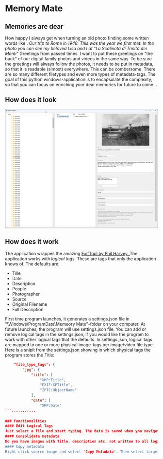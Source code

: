 # Memory Mate
## Memories are dear
How happy I always get when turning an old photo finding some written words like..
*Our trip to Rome in 1948. This was the year we first met. In the photo you can see my beloved Lisa and I at "La Scalinata di Trinità dei Monti"*
Greetings from passed times. I want to put these greetings on "the back" of our digital family photos and videos in the same way. To be sure the greetings will always follow the photos, it needs to be put in metadata, so that it is readable (almost) everywhere. This can be combersome. There are so many different filetypes and even more types of metadata-tags. The goal of this python windows-application is to encapsulate the complexity, so that you can focus on enriching *your* dear memories for future to come...

## How does it look

![The UI is kept simple...](MemoryMateUI.jpg)

## How does it work
The application wrappes the amazing [ExifTool by Phil Harvey. ](https://exiftool.org/)
The application works with *logical tags*. These are tags that only the application knows of. The defaults are:
* Tille
* Date
* Description
* People
* Photographer
* Source
* Original Filename
* Full Description

First time program launches, it generates a settings.json file in "\Windows\ProgramData\Memeory Mate"-folder on your computer. At future launches, the program will use settings.json file. You can add or remove logical tags in the settings.json, if you would like the program to work with other logical tags that the defaults.
In settings.json, logical tags are mapped to one or more physical image-tags per image/video file type. Here is a snipit from the settings.json showing in which physical tags the program stores the Title:
```json
    "file_type_tags": {
        "jpg": {
            "title": [
                "XMP:Title",
                "EXIF:XPTitle",
                "IPTC:ObjectName"
            ],
            "date": [
                "XMP:Date"
```...........
               
### Functionalities
#### Edit Logical Tags
Just select a file and start typing. The data is saved when you navigate away from image or close application,
#### Consolidate metadata
Do you have images with Title, description etc. not written to all logical tags. No problem. Right-click the selected file/files/filder/folders and select "Consolidate metadata. The program will then make sure to "spread" the logical tags to all corresponding logical tags. It will also find files with same filename (e.g my_file,jpg and my_file.cr2 or my_file.jpg in folder and subfolder) and and synchronize logical and physical tags across files, filling gaps.
#### Copy metadata
Right-click source-image and select "Copy Metadata". Then select target file/files/filder/folders, right-click, tick the tags you want to paste (take care not pasting all tags. Can't be regretted), and select "Paste Metadata".
